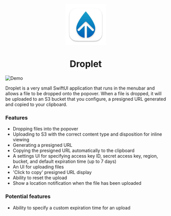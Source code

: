 
<p align="center">
  <img width="128" height="128" src="https://github.com/joshmcarthur/droplet/raw/main/images/icon_128x128%402x.png" alt="Droplet icon">
  <h1 align="center">Droplet</h1>
</p>

![Demo](images/demo.gif)

Droplet is a very small SwiftUI application that runs in the menubar and allows
a file to be dropped onto the popover. When a file is dropped, it will be
uploaded to an S3 bucket that you configure, a presigned URL generated and
copied to your clipboard.

### Features

* Dropping files into the popover
* Uploading to S3 with the correct content type and disposition for inline viewing
* Generating a presigned URL
* Copying the presigned URL automatically to the clipboard
* A settings UI for specifying access key ID, secret access key, region,
  bucket, and default expiration time (up to 7 days)
* An UI for uploading files
* 'Click to copy' presigned URL display
* Ability to reset the upload
* Show a location notification when the file has been uploaded

### Potential features

* Ability to specify a custom expiration time for an upload

